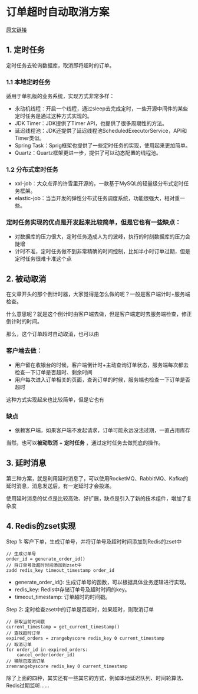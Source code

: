 # 订单超时自动取消方案

[原文链接](https://juejin.cn/post/7183561494020390971)


## 1. 定时任务


定时任务去轮询数据库，取消即将超时的订单。

### 1.1 本地定时任务


适用于单机版的业务系统，实现方式非常多样：

- 永动机线程：开启一个线程，通过sleep去完成定时，一些开源中间件的某些定时任务是通过这种方式实现的。
- JDK Timer：JDK提供了Timer API，也提供了很多周期性的方法。
- 延迟线程池：JDK还提供了延迟线程池ScheduledExecutorService，API和Timer类似。
- Spring Task：Sprig框架也提供了一些定时任务的实现，使用起来更加简单。
- Quartz：Quartz框架更进一步，提供了可以动态配置的线程池。

### 1.2 分布式定时任务


- xxl-job：大众点评的许雪里开源的，一款基于MySQL的轻量级分布式定时任务框架。
- elastic-job：当当开发的弹性分布式任务调度系统，功能很强大，相对重一些。

### 定时任务实现的优点是开发起来比较简单，但是它也有一些缺点：


- 对数据库的压力很大，定时任务造成人为的波峰，执行的时刻数据库的压力会陡增
- 计时不准，定时任务做不到非常精确的时间控制，比如半小时订单过期，但是定时任务很难卡准这个点

## 2. 被动取消
在文章开头的那个倒计时器，大家觉得是怎么做的呢？一般是客户端计时+服务端检查。

什么意思呢？就是这个倒计时由客户端去做，但是客户端定时去服务端检查，修正倒计时的时间。

那么，这个订单超时自动取消，也可以由
### 客户端去做：
- 用户留在收银台的时候，客户端倒计时+主动查询订单状态，服务端每次都去检查一下订单是否超时、剩余时间
- 用户每次进入订单相关的页面，查询订单的时候，服务端也检查一下订单是否超时

这种方式实现起来也比较简单，但是它也有
### 缺点

- 依赖客户端，如果客户端不发起请求，订单可能永远没法过期，一直占用库存

当然，也可以**被动取消** + **定时任务** ，通过定时任务去做兜底的操作。

## 3. 延时消息

第三种方案，就是利用延时消息了，可以使用RocketMQ、RabbitMQ、Kafka的延时消息，消息发送后，有一定延时才会投递。

使用延时消息的优点是比较高效、好扩展，缺点是引入了新的技术组件，增加了复杂度

## 4. Redis的zset实现

Step 1: 客户下单，生成订单号，并将订单号及超时时间添加到Redis的zset中
```
// 生成订单号
order_id = generate_order_id()
// 将订单号及超时时间添加到zset中
zadd redis_key timeout_timestamp order_id
```
- generate_order_id(): 生成订单号的函数，可以根据具体业务逻辑进行实现。
- redis_key: Redis中存储订单号及超时时间的key。
- timeout_timestamp: 订单超时的时间戳。

Step 2: 定时检查zset中的订单是否超时，如果超时，则取消订单
```
// 获取当前时间戳
current_timestamp = get_current_timestamp()
// 查找超时订单
expired_orders = zrangebyscore redis_key 0 current_timestamp
// 取消订单
for order_id in expired_orders:
    cancel_order(order_id)
// 移除已取消订单
zremrangebyscore redis_key 0 current_timestamp
```

除了上面的四种，其实还有一些其它的方式，例如本地延迟队列、时间轮算法、Redis过期监听……

